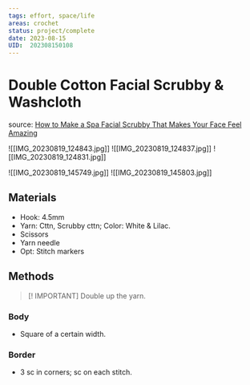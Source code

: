 ```yaml
---
tags: effort, space/life
areas: crochet 
status: project/complete
date: 2023-08-15
UID:  202308150108
---
```


# Double Cotton Facial Scrubby & Washcloth
source: [How to Make a Spa Facial Scrubby That Makes Your Face Feel Amazing](https://youtu.be/GxJZffdqkuc?si=qGJMxvNuXJ5stOCE)

![[IMG_20230819_124843.jpg]]
![[IMG_20230819_124837.jpg]]
![[IMG_20230819_124831.jpg]]

![[IMG_20230819_145749.jpg]]
![[IMG_20230819_145803.jpg]]

## Materials
- Hook: 4.5mm
- Yarn: Cttn, Scrubby cttn; Color: White & Lilac.
- Scissors
- Yarn needle
- Opt: Stitch markers

## Methods

> [! IMPORTANT]
> Double up the yarn.

### Body 
- Square of a certain width.
### Border
- 3 sc in corners; sc on each stitch.